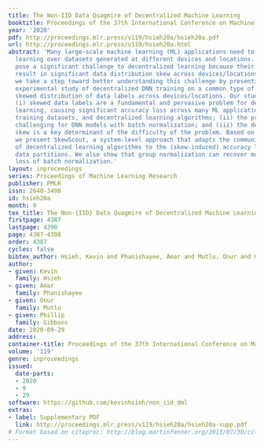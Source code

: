```yaml
---
title: The Non-IID Data Quagmire of Decentralized Machine Learning
booktitle: Proceedings of the 37th International Conference on Machine Learning
year: '2020'
pdf: http://proceedings.mlr.press/v119/hsieh20a/hsieh20a.pdf
url: http://proceedings.mlr.press/v119/hsieh20a.html
abstract: 'Many large-scale machine learning (ML) applications need to perform decentralized
  learning over datasets generated at different devices and locations. Such datasets
  pose a significant challenge to decentralized learning because their different contexts
  result in significant data distribution skew across devices/locations. In this paper,
  we take a step toward better understanding this challenge by presenting a detailed
  experimental study of decentralized DNN training on a common type of data skew:
  skewed distribution of data labels across devices/locations. Our study shows that:
  (i) skewed data labels are a fundamental and pervasive problem for decentralized
  learning, causing significant accuracy loss across many ML applications, DNN models,
  training datasets, and decentralized learning algorithms; (ii) the problem is particularly
  challenging for DNN models with batch normalization; and (iii) the degree of data
  skew is a key determinant of the difficulty of the problem. Based on these findings,
  we present SkewScout, a system-level approach that adapts the communication frequency
  of decentralized learning algorithms to the (skew-induced) accuracy loss between
  data partitions. We also show that group normalization can recover much of the accuracy
  loss of batch normalization.'
layout: inproceedings
series: Proceedings of Machine Learning Research
publisher: PMLR
issn: 2640-3498
id: hsieh20a
month: 0
tex_title: The Non-{IID} Data Quagmire of Decentralized Machine Learning
firstpage: 4387
lastpage: 4398
page: 4387-4398
order: 4387
cycles: false
bibtex_author: Hsieh, Kevin and Phanishayee, Amar and Mutlu, Onur and Gibbons, Phillip
author:
- given: Kevin
  family: Hsieh
- given: Amar
  family: Phanishayee
- given: Onur
  family: Mutlu
- given: Phillip
  family: Gibbons
date: 2020-09-29
address: 
container-title: Proceedings of the 37th International Conference on Machine Learning
volume: '119'
genre: inproceedings
issued:
  date-parts:
  - 2020
  - 9
  - 29
software: https://github.com/kevinhsieh/non_iid_dml
extras:
- label: Supplementary PDF
  link: http://proceedings.mlr.press/v119/hsieh20a/hsieh20a-supp.pdf
# Format based on citeproc: http://blog.martinfenner.org/2013/07/30/citeproc-yaml-for-bibliographies/
---
```

